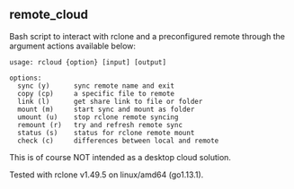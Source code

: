remote_cloud
---

Bash script to interact with rclone and a preconfigured
remote through the argument actions available below:

```
usage: rcloud {option} [input] [output]

options:
  sync (y)      sync remote name and exit
  copy (cp)     a specific file to remote
  link (l)      get share link to file or folder
  mount (m)     start sync and mount as folder
  umount (u)    stop rclone remote syncing
  remount (r)   try and refresh remote sync
  status (s)    status for rclone remote mount
  check (c)     differences between local and remote
```

This is of course NOT intended as a desktop cloud solution.

Tested with rclone v1.49.5 on linux/amd64 (go1.13.1).